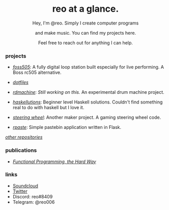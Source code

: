 <div align="center">
  <h1>reo at a glance.</h1>
  Hey, I'm @reo. Simply I create computer programs
  
  and make music. You can find my projects here.
  
  Feel free to reach out for anything I can help.
</div>

<h3>projects</h3>

- [_foss505_](https://github.com/reo6/foss505):  A fully digital loop station built especially for live performing. A Boss rc505 alternative.

- [_dotfiles_](https://github.com/reo6/dotfiles)

- [_rdmachine_](https://github.com/reo6/rdmachine): _Still working on this._ An experimental drum machine project.

- [_haskellutions_](https://github.com/reo6/haskellutions): Beginner level Haskell solutions. Couldn't find something real to do with haskell but I love it.

- [_steering wheel_](https://github.com/reo6/steering-wheel): Another maker project. A gaming steering wheel code.

- [_rpaste_](https://github.com/reo6/rpaste): Simple pastebin application written in Flask.

[_other repositories_](https://github.com/reo6?tab=repositories)

<h3>publications</h3>

- [_Functional Programming, the Hard Way_](https://github.com/reo6/functional-programming-the-hard-way)


<h3>links</h3>

- [Soundcloud](https://soundcloud.com/reo-522799201)
- [Twitter](https://twitter.com/Emreasaurus)
- Discord: reo#8409
- Telegram: @reo006
